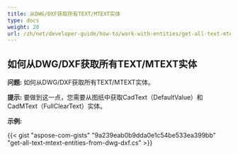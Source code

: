 ```yaml
---
title: 从DWG/DXF获取所有TEXT/MTEXT实体
type: docs
weight: 20
url: /zh/net/developer-guide/how-to/work-with-entities/get-all-text-mtext-entities-from-dwg-dxf/
---
```



## **如何从DWG/DXF获取所有TEXT/MTEXT实体**

**问题:** 如何从DWG/DXF获取所有TEXT/MTEXT实体。

**提示:** 要做到这一点，您需要从图纸中获取CadText（DefaultValue）和CadMText（FullClearText）实体。

**示例:**

{{< gist "aspose-com-gists" "9a239eab0b9dda0e1c54be533ea399bb" "get-all-text-mtext-entities-from-dwg-dxf.cs" >}}
